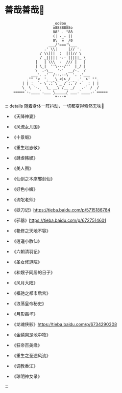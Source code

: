 # 善哉善哉🙏

                          _oo8oo_
                          o8888888o
                          88" . "88
                          (| -_- |)
                          0\  =  /0
                        ___/'==='\___
                      .' \\|     |// '.
                    / \\|||  :  |||// \
                    / _||||| -:- |||||_ \
                  |   | \\\  -  /// |   |
                  | \_|  ''\---/''  |_/ |
                  \  .-\__  '-'  __/-.  /
                ___'. .'  /--.--\  '. .'___
              ."" '<  '.___\_<|>_/___.'  >' "".
            | | :  `- \`.:`\ _ /`:.`/ -`  : | |
            \  \ `-.   \_ __\ /__ _/   .-` /  /
        =====`-.____`.___ \_____/ ___.`____.-`=====
                          `=---=`

::: details 随着身体一阵抖动，一切都变得索然无味👼

* 《天降神妻》
  
* 《风流女儿国》
* 《十景缎》
* 《重生赵志敬》
* 《肆虐韩娱》
* 《美人图》
* 《仙剑之本座邪剑仙》
* 《好色小姨》
* 《流氓老师》
* 《妖刀记》<https://tieba.baidu.com/p/5715186784>
* 《邪器》<https://tieba.baidu.com/p/6727514601>
* 《艳修之天地不容》
* 《逍遥小散仙》
* 《六朝清羽记》
* 《圣女修道院》
* 《和嫂子同居的日子》
* 《风月大陆》
* 《福艳之都市后宫》
* 《浪荡皇帝秘史》
* 《月影霜华》
* 《龙魂侠影》<https://tieba.baidu.com/p/6734290308>
* 《金鳞岂是池中物》
* 《狂帝百美缘》
* 《重生之圣途风流》
* 《调教香江》
* 《琼明神女录》

:::
